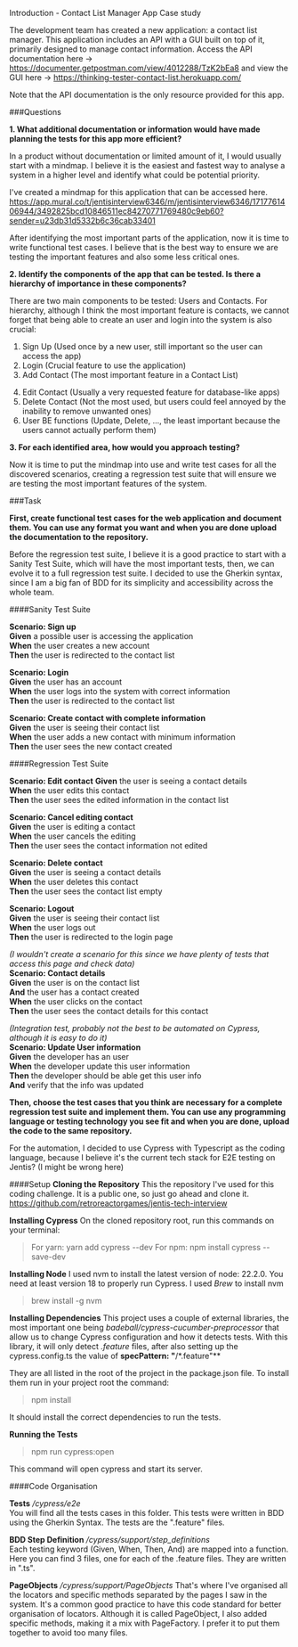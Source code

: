 Introduction - Contact List Manager App Case study

The development team has created a new application: a contact list manager. This application includes an API with a GUI built on top of it, primarily designed to manage contact information.
Access the API documentation here -> https://documenter.getpostman.com/view/4012288/TzK2bEa8 and view the GUI here -> https://thinking-tester-contact-list.herokuapp.com/

Note that the API documentation is the only resource provided for this app.

###Questions

**1. What additional documentation or information would have made planning the tests for this app more efficient?**

In a product without documentation or limited amount of it, I would usually start with a mindmap. I believe it is the easiest and fastest way to analyse a system in a higher level and identify what could be potential priority.

I've created a mindmap for this application that can be accessed here.
https://app.mural.co/t/jentisinterview6346/m/jentisinterview6346/1717761406944/3492825bcd10846511ec84270771769480c9eb60?sender=u23db31d5332b6c36cab33401

After identifying the most important parts of the application, now it is time to write functional test cases. I believe that is the best way to ensure we are testing the important features and also some less critical ones.

**2. Identify the components of the app that can be tested. Is there a hierarchy of importance in these components?**

There are two main components to be tested: Users and Contacts.
For hierarchy, although I think the most important feature is contacts, we cannot forget that being able to create an user and login into the system is also crucial:

1. Sign Up (Used once by a new user, still important so the user can access the app)
2. Login (Crucial feature to use the application)
3. Add Contact (The most important feature in a Contact List)

4) Edit Contact (Usually a very requested feature for database-like apps)
5) Delete Contact (Not the most used, but users could feel annoyed by the inability to remove unwanted ones)
6) User BE functions (Update, Delete, ..., the least important because the users cannot actually perform them)

**3. For each identified area, how would you approach testing?**

Now it is time to put the mindmap into use and write test cases for all the discovered scenarios, creating a regression test suite that will ensure we are testing the most important features of the system.

###Task

**First, create functional test cases for the web application and document them. You can use any format you want and when you are done upload the documentation to the repository.**

Before the regression test suite, I believe it is a good practice to start with a Sanity Test Suite, which will have the most important tests, then, we can evolve it to a full regression test suite. I decided to use the Gherkin syntax, since I am a big fan of BDD for its simplicity and accessibility across the whole team.

####Sanity Test Suite

**Scenario: Sign up**  
**Given** a possible user is accessing the application  
**When** the user creates a new account  
**Then** the user is redirected to the contact list

**Scenario: Login**  
**Given** the user has an account  
**When** the user logs into the system with correct information  
**Then** the user is redirected to the contact list

**Scenario: Create contact with complete information**  
**Given** the user is seeing their contact list  
**When** the user adds a new contact with minimum information  
**Then** the user sees the new contact created

####Regression Test Suite

**Scenario: Edit contact**
**Given** the user is seeing a contact details  
**When** the user edits this contact  
**Then** the user sees the edited information in the contact list

**Scenario: Cancel editing contact**  
**Given** the user is editing a contact  
**When** the user cancels the editing  
**Then** the user sees the contact information not edited

**Scenario: Delete contact**  
**Given** the user is seeing a contact details  
**When** the user deletes this contact  
**Then** the user sees the contact list empty

**Scenario: Logout**  
**Given** the user is seeing their contact list  
**When** the user logs out  
**Then** the user is redirected to the login page

_(I wouldn't create a scenario for this since we have plenty of tests that access this page and check data)_  
**Scenario: Contact details**  
**Given** the user is on the contact list  
**And** the user has a contact created  
**When** the user clicks on the contact  
**Then** the user sees the contact details for this contact

_(Integration test, probably not the best to be automated on Cypress, although it is easy to do it)_  
**Scenario: Update User information**  
**Given** the developer has an user  
**When** the developer update this user information  
**Then** the developer should be able get this user info  
**And** verify that the info was updated

**Then, choose the test cases that you think are necessary for a complete regression test suite and implement them. You can use any programming language or testing technology you see fit and when you are done, upload the code to the same repository.**

For the automation, I decided to use Cypress with Typescript as the coding language, because I believe it's the current tech stack for E2E testing on Jentis? (I might be wrong here)

####Setup
**Cloning the Repository**
This the repository I've used for this coding challenge. It is a public one, so just go ahead and clone it.  
https://github.com/retroreactorgames/jentis-tech-interview

**Installing Cypress**
On the cloned repository root, run this commands on your terminal:

> For yarn: yarn add cypress --dev
> For npm: npm install cypress --save-dev

**Installing Node**
I used nvm to install the latest version of node: 22.2.0. You need at least version 18 to properly run Cypress.
I used _Brew_ to install nvm

> brew install -g nvm

**Installing Dependencies**
This project uses a couple of external libraries, the most important one being _badeball/cypress-cucumber-preprocessor_ that allow us to change Cypress configuration and how it detects tests. With this library, it will only detect _.feature_ files, after also setting up the cypress.config.ts the value of **specPattern: "**/\*.feature"\*\*

They are all listed in the root of the project in the package.json file. To install them run in your project root the command:

> npm install

It should install the correct dependencies to run the tests.

**Running the Tests**

> npm run cypress:open

This command will open cypress and start its server.

####Code Organisation

**Tests**
_/cypress/e2e_  
You will find all the tests cases in this folder.
This tests were written in BDD using the Gherkin Syntax.
The tests are the ".feature" files.

**BDD Step Definition**
_/cypress/support/step_definitions_  
Each testing keyword (Given, When, Then, And) are mapped into a function.
Here you can find 3 files, one for each of the .feature files. They are written in ".ts".

**PageObjects**
_/cypress/support/PageObjects_
That's where I've organised all the locators and specific methods separated by the pages I saw in the system.
It's a common good practice to have this code standard for better organisation of locators. Although it is called PageObject,
I also added specific methods, making it a mix with PageFactory. I prefer it to put them together to avoid too many files.
